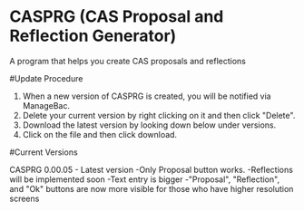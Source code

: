# CASPRG (CAS Proposal and Reflection Generator)
A program that helps you create CAS proposals and reflections

#Update Procedure
1. When a new version of CASPRG is created, you will be notified via ManageBac.
2. Delete your current version by right clicking on it and then click "Delete".
3. Download the latest version by looking down below under versions.
4. Click on the file and then click download.

#Current Versions

CASPRG 0.00.05 - Latest version
-Only Proposal button works.
-Reflections will be implemented soon
-Text entry is bigger
-"Proposal", "Reflection", and "Ok" buttons are now more visible for those who have higher resolution screens
